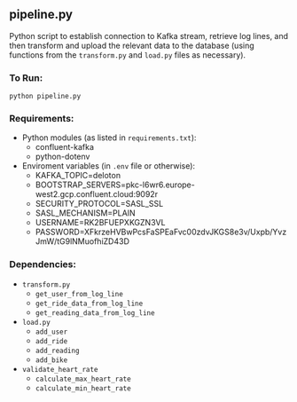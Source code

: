 ## pipeline.py
Python script to establish connection to Kafka stream, retrieve log lines, and then transform and upload the relevant data to the database (using functions from the `transform.py` and `load.py` files as necessary).

### To Run:
`python pipeline.py`

### Requirements:
 - Python modules (as listed in `requirements.txt`):
    - confluent-kafka
    - python-dotenv
 - Enviroment variables (in `.env` file or otherwise):
    - KAFKA_TOPIC=deloton
    - BOOTSTRAP_SERVERS=pkc-l6wr6.europe-west2.gcp.confluent.cloud:9092r
    - SECURITY_PROTOCOL=SASL_SSL
    - SASL_MECHANISM=PLAIN
    - USERNAME=RK2BFUEPXKGZN3VL
    - PASSWORD=XFkrzeHVBwPcsFaSPEaFvc00zdvJKGS8e3v/Uxpb/YvzJmW/tG9lNMuofhiZD43D

### Dependencies:
 - `transform.py`
    - `get_user_from_log_line`
    - `get_ride_data_from_log_line`
    - `get_reading_data_from_log_line`
 - `load.py`
    - `add_user`
    - `add_ride`
    - `add_reading`
    - `add_bike`
 - `validate_heart_rate`
    - `calculate_max_heart_rate`
    - `calculate_min_heart_rate`